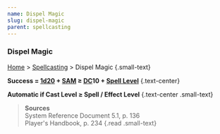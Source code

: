 ```yaml
---
name: Dispel Magic
slug: dispel-magic
parent: spellcasting
---
```

### Dispel Magic
[Home](dm-operations-center) > [Spellcasting](spellcasting) > Dispel Magic {.small-text}

**Success = [1d20](/roll/1d20) + [SAM](spellcasting-ability) ≥ [DC](difficulty-class)10 + [Spell Level](spell-levels-and-slots)** {.text-center}

**Automatic if Cast Level ≥ Spell / Effect Level** {.text-center .small-text}

> **Sources** <br/>
> System Reference Document 5.1, p. 136<br/>
> Player's Handbook, p. 234
{.read .small-text}
